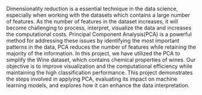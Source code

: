 Dimensionality reduction is a essential technique in the data science, especially when working
with the datasets which contains a large number of features. As the number of features in the
dataset increases, it will become challenging to process, interpret, visualize the data and increases
the computational costs. Principal Component Analysis(PCA) is a powerful method for addressing
these issues by identifying the most important patterns in the data, PCA reduces the number of
features while retaining the majority of the information. In this project, we have utilized the PCA
to simplify the Wine dataset, which contains chemical properties of wines. Our objective is to
improve visualization and the computational efficiency while maintaining the high classification
performance. This project demonstrates the steps involved in applying PCA, evaluating its impact
on machine learning models, and explores how it can enhance the data interpretation.
